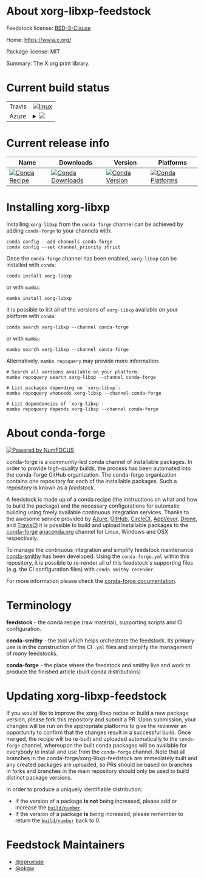 About xorg-libxp-feedstock
==========================

Feedstock license: [BSD-3-Clause](https://github.com/conda-forge/xorg-libxp-feedstock/blob/main/LICENSE.txt)

Home: https://www.x.org/

Package license: MIT

Summary: The X.org print library.

Current build status
====================


<table><tr>
    <td>Travis</td>
    <td>
      <a href="https://app.travis-ci.com/conda-forge/xorg-libxp-feedstock">
        <img alt="linux" src="https://img.shields.io/travis/com/conda-forge/xorg-libxp-feedstock/main.svg?label=Linux">
      </a>
    </td>
  </tr>
    
  <tr>
    <td>Azure</td>
    <td>
      <details>
        <summary>
          <a href="https://dev.azure.com/conda-forge/feedstock-builds/_build/latest?definitionId=2192&branchName=main">
            <img src="https://dev.azure.com/conda-forge/feedstock-builds/_apis/build/status/xorg-libxp-feedstock?branchName=main">
          </a>
        </summary>
        <table>
          <thead><tr><th>Variant</th><th>Status</th></tr></thead>
          <tbody><tr>
              <td>linux_64</td>
              <td>
                <a href="https://dev.azure.com/conda-forge/feedstock-builds/_build/latest?definitionId=2192&branchName=main">
                  <img src="https://dev.azure.com/conda-forge/feedstock-builds/_apis/build/status/xorg-libxp-feedstock?branchName=main&jobName=linux&configuration=linux%20linux_64_" alt="variant">
                </a>
              </td>
            </tr><tr>
              <td>linux_aarch64</td>
              <td>
                <a href="https://dev.azure.com/conda-forge/feedstock-builds/_build/latest?definitionId=2192&branchName=main">
                  <img src="https://dev.azure.com/conda-forge/feedstock-builds/_apis/build/status/xorg-libxp-feedstock?branchName=main&jobName=linux&configuration=linux%20linux_aarch64_" alt="variant">
                </a>
              </td>
            </tr><tr>
              <td>linux_ppc64le</td>
              <td>
                <a href="https://dev.azure.com/conda-forge/feedstock-builds/_build/latest?definitionId=2192&branchName=main">
                  <img src="https://dev.azure.com/conda-forge/feedstock-builds/_apis/build/status/xorg-libxp-feedstock?branchName=main&jobName=linux&configuration=linux%20linux_ppc64le_" alt="variant">
                </a>
              </td>
            </tr><tr>
              <td>osx_64</td>
              <td>
                <a href="https://dev.azure.com/conda-forge/feedstock-builds/_build/latest?definitionId=2192&branchName=main">
                  <img src="https://dev.azure.com/conda-forge/feedstock-builds/_apis/build/status/xorg-libxp-feedstock?branchName=main&jobName=osx&configuration=osx%20osx_64_" alt="variant">
                </a>
              </td>
            </tr>
          </tbody>
        </table>
      </details>
    </td>
  </tr>
</table>

Current release info
====================

| Name | Downloads | Version | Platforms |
| --- | --- | --- | --- |
| [![Conda Recipe](https://img.shields.io/badge/recipe-xorg--libxp-green.svg)](https://anaconda.org/conda-forge/xorg-libxp) | [![Conda Downloads](https://img.shields.io/conda/dn/conda-forge/xorg-libxp.svg)](https://anaconda.org/conda-forge/xorg-libxp) | [![Conda Version](https://img.shields.io/conda/vn/conda-forge/xorg-libxp.svg)](https://anaconda.org/conda-forge/xorg-libxp) | [![Conda Platforms](https://img.shields.io/conda/pn/conda-forge/xorg-libxp.svg)](https://anaconda.org/conda-forge/xorg-libxp) |

Installing xorg-libxp
=====================

Installing `xorg-libxp` from the `conda-forge` channel can be achieved by adding `conda-forge` to your channels with:

```
conda config --add channels conda-forge
conda config --set channel_priority strict
```

Once the `conda-forge` channel has been enabled, `xorg-libxp` can be installed with `conda`:

```
conda install xorg-libxp
```

or with `mamba`:

```
mamba install xorg-libxp
```

It is possible to list all of the versions of `xorg-libxp` available on your platform with `conda`:

```
conda search xorg-libxp --channel conda-forge
```

or with `mamba`:

```
mamba search xorg-libxp --channel conda-forge
```

Alternatively, `mamba repoquery` may provide more information:

```
# Search all versions available on your platform:
mamba repoquery search xorg-libxp --channel conda-forge

# List packages depending on `xorg-libxp`:
mamba repoquery whoneeds xorg-libxp --channel conda-forge

# List dependencies of `xorg-libxp`:
mamba repoquery depends xorg-libxp --channel conda-forge
```


About conda-forge
=================

[![Powered by
NumFOCUS](https://img.shields.io/badge/powered%20by-NumFOCUS-orange.svg?style=flat&colorA=E1523D&colorB=007D8A)](https://numfocus.org)

conda-forge is a community-led conda channel of installable packages.
In order to provide high-quality builds, the process has been automated into the
conda-forge GitHub organization. The conda-forge organization contains one repository
for each of the installable packages. Such a repository is known as a *feedstock*.

A feedstock is made up of a conda recipe (the instructions on what and how to build
the package) and the necessary configurations for automatic building using freely
available continuous integration services. Thanks to the awesome service provided by
[Azure](https://azure.microsoft.com/en-us/services/devops/), [GitHub](https://github.com/),
[CircleCI](https://circleci.com/), [AppVeyor](https://www.appveyor.com/),
[Drone](https://cloud.drone.io/welcome), and [TravisCI](https://travis-ci.com/)
it is possible to build and upload installable packages to the
[conda-forge](https://anaconda.org/conda-forge) [anaconda.org](https://anaconda.org/)
channel for Linux, Windows and OSX respectively.

To manage the continuous integration and simplify feedstock maintenance
[conda-smithy](https://github.com/conda-forge/conda-smithy) has been developed.
Using the ``conda-forge.yml`` within this repository, it is possible to re-render all of
this feedstock's supporting files (e.g. the CI configuration files) with ``conda smithy rerender``.

For more information please check the [conda-forge documentation](https://conda-forge.org/docs/).

Terminology
===========

**feedstock** - the conda recipe (raw material), supporting scripts and CI configuration.

**conda-smithy** - the tool which helps orchestrate the feedstock.
                   Its primary use is in the construction of the CI ``.yml`` files
                   and simplify the management of *many* feedstocks.

**conda-forge** - the place where the feedstock and smithy live and work to
                  produce the finished article (built conda distributions)


Updating xorg-libxp-feedstock
=============================

If you would like to improve the xorg-libxp recipe or build a new
package version, please fork this repository and submit a PR. Upon submission,
your changes will be run on the appropriate platforms to give the reviewer an
opportunity to confirm that the changes result in a successful build. Once
merged, the recipe will be re-built and uploaded automatically to the
`conda-forge` channel, whereupon the built conda packages will be available for
everybody to install and use from the `conda-forge` channel.
Note that all branches in the conda-forge/xorg-libxp-feedstock are
immediately built and any created packages are uploaded, so PRs should be based
on branches in forks and branches in the main repository should only be used to
build distinct package versions.

In order to produce a uniquely identifiable distribution:
 * If the version of a package **is not** being increased, please add or increase
   the [``build/number``](https://docs.conda.io/projects/conda-build/en/latest/resources/define-metadata.html#build-number-and-string).
 * If the version of a package **is** being increased, please remember to return
   the [``build/number``](https://docs.conda.io/projects/conda-build/en/latest/resources/define-metadata.html#build-number-and-string)
   back to 0.

Feedstock Maintainers
=====================

* [@epruesse](https://github.com/epruesse/)
* [@pkgw](https://github.com/pkgw/)

